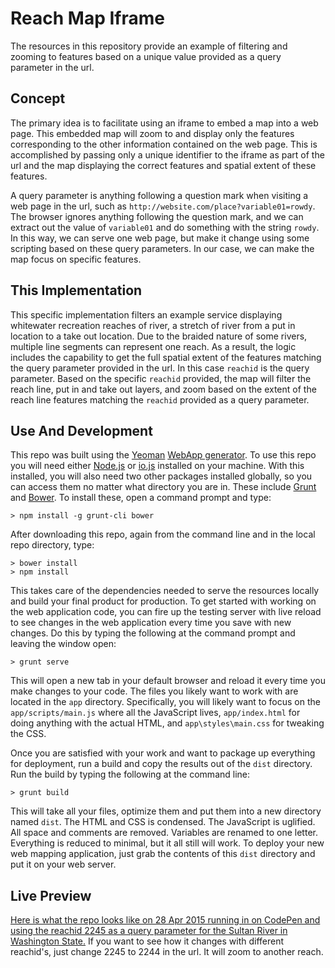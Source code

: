 # Reach Map Iframe

The resources in this repository provide an example of filtering and zooming to features based on a unique value provided as a query parameter in the url.

## Concept

The primary idea is to facilitate using an iframe to embed a map into a web page. This embedded map will zoom to and display only the features corresponding to the other information contained on the web page. This is accomplished by passing only a unique identifier to the iframe as part of the url and the map displaying the correct features and spatial extent of these features.

A query parameter is anything following a question mark when visiting a web page in the url, such as `http://website.com/place?variable01=rowdy`. The browser ignores anything following the question mark, and we can extract out the value of `variable01` and do something with the string `rowdy`. In this way, we can serve one web page, but make it change using some scripting based on these query parameters. In our case, we can make the map focus on specific features.
 
## This Implementation

This specific implementation filters an example service displaying whitewater recreation reaches of river, a stretch of river from a put in location to a take out location. Due to the braided nature of some rivers, multiple line segments can represent one reach. As a result, the logic includes the capability to get the full spatial extent of the features matching the query parameter provided in the url. In this case `reachid` is the query parameter. Based on the specific `reachid` provided, the map will filter the reach line, put in and take out layers, and zoom based on the extent of the reach line features matching the `reachid` provided as a query parameter.

## Use And Development

This repo was built using the [Yeoman](http://yeoman.io/) [WebApp generator](https://github.com/yeoman/generator-webapp). To use this repo you will need either [Node.js](https://nodejs.org/) or [io.js](https://iojs.org/en/index.html) installed on your machine. With this installed, you will also need two other packages installed globally, so you can access them no matter what directory you are in. These include [Grunt](http://gruntjs.com/) and [Bower](http://bower.io/). To install these, open a command prompt and type:
 
    > npm install -g grunt-cli bower
     
After downloading this repo, again from the command line and in the local repo directory, type:

    > bower install
    > npm install
    
This takes care of the dependencies needed to serve the resources locally and build your final product for production. To get started with working on the web application code, you can fire up the testing server with live reload to see changes in the web application every time you save with new changes. Do this by typing the following at the command prompt and leaving the window open:

    > grunt serve
    
This will open a new tab in your default browser and reload it every time you make changes to your code. The files you likely want to work with are located in the `app` directory. Specifically, you will likely want to focus on the `app/scripts/main.js` where all the JavaScript lives, `app/index.html` for doing anything with the actual HTML, and `app\styles\main.css` for tweaking the CSS.

Once you are satisfied with your work and want to package up everything for deployment, run a build and copy the results out of the `dist` directory. Run the build by typing the following at the command line:

    > grunt build
  
This will take all your files, optimize them and put them into a new directory named `dist`. The HTML and CSS is condensed. The JavaScript is uglified. All space and comments are removed. Variables are renamed to one letter. Everything is reduced to minimal, but it all still will work. To deploy your new web mapping application, just grab the contents of this `dist` directory and put it on your web server.

## Live Preview

[Here is what the repo looks like on 28 Apr 2015 running in on CodePen and using the reachid 2245 as a query parameter for the Sultan River in Washington State.](http://codepen.io/knu2xs/pen/MwYRYE?reachid=2245) If you want to see how it changes with different reachid's, just change 2245 to 2244 in the url. It will zoom to another reach.
